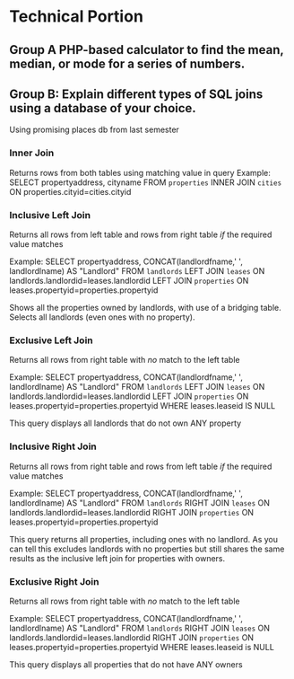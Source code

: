# Technical Portion
## Group A PHP-based calculator to find the mean, median, or mode for a series of numbers.


## Group B: Explain different types of SQL joins using a database of your choice.
Using promising places db from last semester
### Inner Join
Returns rows from both tables using matching value in query
Example: SELECT propertyaddress, cityname FROM `properties` INNER JOIN `cities` ON properties.cityid=cities.cityid

### Inclusive Left Join
Returns all rows from left table and rows from right table *if* the required value matches

Example: SELECT propertyaddress, CONCAT(landlordfname,' ', landlordlname) AS "Landlord" FROM `landlords` LEFT JOIN `leases` ON landlords.landlordid=leases.landlordid LEFT JOIN `properties` ON leases.propertyid=properties.propertyid

Shows all the properties owned by landlords, with use of a bridging table. Selects all landlords (even ones with no property).

### Exclusive Left Join
Returns all rows from right table with *no* match to the left table

Example: SELECT propertyaddress, CONCAT(landlordfname,' ', landlordlname) AS "Landlord" FROM `landlords` LEFT JOIN `leases` ON landlords.landlordid=leases.landlordid LEFT JOIN `properties` ON leases.propertyid=properties.propertyid WHERE leases.leaseid IS NULL

This query displays all landlords that do not own ANY property

### Inclusive Right Join
Returns all rows from right table and rows from left table *if* the required value matches

Example: SELECT propertyaddress, CONCAT(landlordfname,' ', landlordlname) AS "Landlord" FROM `landlords` RIGHT JOIN `leases` ON landlords.landlordid=leases.landlordid RIGHT JOIN `properties` ON leases.propertyid=properties.propertyid

This query returns all properties, including ones with no landlord. As you can tell this excludes landlords with no properties but still shares the same results as the inclusive left join for properties with owners.

### Exclusive Right Join
Returns all rows from right table with *no* match to the left table

Example: SELECT propertyaddress, CONCAT(landlordfname,' ', landlordlname) AS "Landlord" FROM `landlords` RIGHT JOIN `leases` ON landlords.landlordid=leases.landlordid RIGHT JOIN `properties` ON leases.propertyid=properties.propertyid WHERE leases.leaseid is NULL

This query displays all properties that do not have ANY owners

